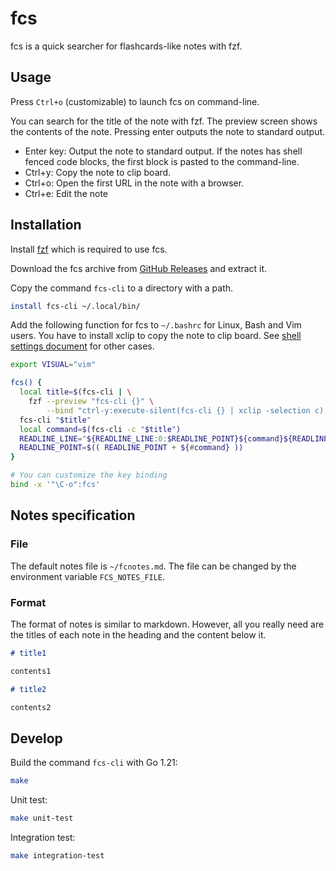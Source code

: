 # fcs

fcs is a quick searcher for flashcards-like notes with fzf.

## Usage

Press `Ctrl+o` (customizable) to launch fcs on command-line.

You can search for the title of the note with fzf.
The preview screen shows the contents of the note.
Pressing enter outputs the note to standard output.

- Enter key: Output the note to standard output.
  If the notes has shell fenced code blocks, the first block is pasted to the command-line.
- Ctrl+y: Copy the note to clip board.
- Ctrl+o: Open the first URL in the note with a browser.
- Ctrl+e: Edit the note

## Installation

Install [fzf](https://github.com/junegunn/fzf) which is required to use fcs.

Download the fcs archive from [GitHub Releases](https://github.com/yendo/fcs/releases) and extract it.

Copy the command `fcs-cli` to a directory with a path.

``` sh
install fcs-cli ~/.local/bin/
```

Add the following function for fcs to `~/.bashrc` for Linux, Bash and Vim users.
You have to install xclip to copy the note to clip board.
See [shell settings document](docs/shell_settings.md) for other cases.

``` bash
export VISUAL="vim"

fcs() {
  local title=$(fcs-cli | \
    fzf --preview "fcs-cli {}" \
        --bind "ctrl-y:execute-silent(fcs-cli {} | xclip -selection c),ctrl-o:execute-silent(fcs-cli -u {} | xargs xdg-open),ctrl-e:execute-silent(fcs-cli -l {} | awk '{printf \"+%s %s\n\",\$2,\$1}' | xargs -o $VISUAL > /dev/tty)+abort")
  fcs-cli "$title"
  local command=$(fcs-cli -c "$title")
  READLINE_LINE="${READLINE_LINE:0:$READLINE_POINT}${command}${READLINE_LINE:$READLINE_POINT}"
  READLINE_POINT=$(( READLINE_POINT + ${#command} ))
}

# You can customize the key binding
bind -x '"\C-o":fcs'
```

## Notes specification

### File

The default notes file is `~/fcnotes.md`.
The file can be changed by the environment variable `FCS_NOTES_FILE`.

### Format

The format of notes is similar to markdown.
However, all you really need are the titles of each note in the heading
and the content below it.

``` markdown
# title1

contents1

# title2

contents2
```

## Develop

Build the command `fcs-cli` with Go 1.21:

``` sh
make
```

Unit test:

``` sh
make unit-test
```

Integration test:

``` sh
make integration-test
```
